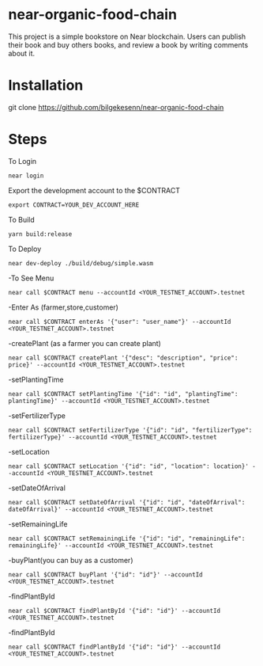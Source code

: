 # near-organic-food-chain

This project is a simple bookstore on Near blockchain. Users can publish their book and buy others books, and review a book by writing comments about it.

# Installation

git clone https://github.com/bilgekesenn/near-organic-food-chain

# Steps

To Login
```
near login
```

Export the development account to the $CONTRACT
```
export CONTRACT=YOUR_DEV_ACCOUNT_HERE
```

To Build
```
yarn build:release
```

To Deploy
```
near dev-deploy ./build/debug/simple.wasm
```

-To See Menu
```
near call $CONTRACT menu --accountId <YOUR_TESTNET_ACCOUNT>.testnet
```

-Enter As (farmer,store,customer)
```
near call $CONTRACT enterAs '{"user": "user_name"}' --accountId <YOUR_TESTNET_ACCOUNT>.testnet
```

-createPlant (as a farmer you can create plant)
```
near call $CONTRACT createPlant '{"desc": "description", "price": price}' --accountId <YOUR_TESTNET_ACCOUNT>.testnet
```

-setPlantingTime
```
near call $CONTRACT setPlantingTime '{"id": "id", "plantingTime": plantingTime}' --accountId <YOUR_TESTNET_ACCOUNT>.testnet
```

-setFertilizerType
```
near call $CONTRACT setFertilizerType '{"id": "id", "fertilizerType": fertilizerType}' --accountId <YOUR_TESTNET_ACCOUNT>.testnet
```

-setLocation
```
near call $CONTRACT setLocation '{"id": "id", "location": location}' --accountId <YOUR_TESTNET_ACCOUNT>.testnet
```

-setDateOfArrival
```
near call $CONTRACT setDateOfArrival '{"id": "id", "dateOfArrival": dateOfArrival}' --accountId <YOUR_TESTNET_ACCOUNT>.testnet
```

-setRemainingLife
```
near call $CONTRACT setRemainingLife '{"id": "id", "remainingLife": remainingLife}' --accountId <YOUR_TESTNET_ACCOUNT>.testnet
```

-buyPlant(you can buy as a customer)
```
near call $CONTRACT buyPlant '{"id": "id"}' --accountId <YOUR_TESTNET_ACCOUNT>.testnet
```

-findPlantById
```
near call $CONTRACT findPlantById '{"id": "id"}' --accountId <YOUR_TESTNET_ACCOUNT>.testnet
```

-findPlantById
```
near call $CONTRACT findPlantById '{"id": "id"}' --accountId <YOUR_TESTNET_ACCOUNT>.testnet
```